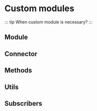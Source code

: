 # Custom modules

::: tip When custom module is necessary?
:::

## Module

## Connector

## Methods

## Utils

## Subscribers